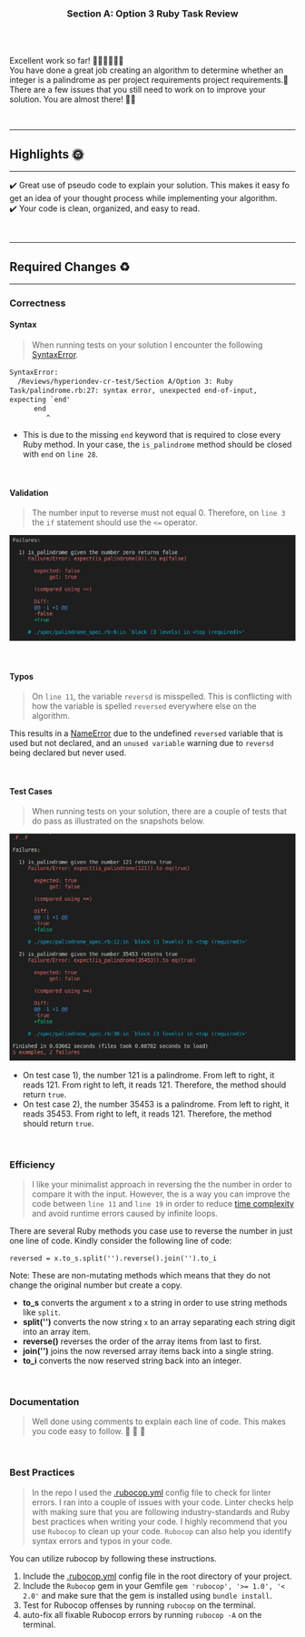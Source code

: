<div align="center">
  <h3><b>Section A: Option 3 Ruby Task Review</b></h3>
</div>

<br>
<br>

Excellent work so far! 👏🏾👏🏾👏🏾  
You have done a great job creating an algorithm to determine whether an integer is a palindrome as per project requirements project requirements.🥳  
There are a few issues that you still need to work on to improve your solution. You are almost there! 💪🏾 

<br>

<hr>

## Highlights 🌞 
<hr>

✔️  Great use of pseudo code to explain your solution. This makes it easy fo get an idea of your thought process while implementing your algorithm.  
✔️  Your code is clean, organized, and easy to read.

<br>

<hr>

## Required Changes ♻️
<hr>

### Correctness

#### Syntax
> When running tests on your solution I encounter the following [SyntaxError](https://en.wikipedia.org/wiki/Syntax_error).

```
SyntaxError:
  /Reviews/hyperiondev-cr-test/Section A/Option 3: Ruby Task/palindrome.rb:27: syntax error, unexpected end-of-input, expecting `end'
      end
         ^
```

- This is due to the missing `end` keyword that is required to close every Ruby method. In your case, the `is_palindrome` method should be closed with `end` on `line 28`.

<br>

#### Validation
> The number input to reverse must not equal 0. Therefore, on `line 3` the `if` statement should use the `<=` operator.

![tests](assets/validate_zero_input.png)

<br>

#### Typos
> On `line 11`, the variable `reversd` is misspelled. This is conflicting with how the variable is spelled `reversed` everywhere else on the algorithm.

This results in a [NameError](https://www.thoughtco.com/nameerror-undefined-local-variable-2907927#:~:text=Why%20You're%20Getting%20This,intended%20to%20enter%20a%20string.) due to the undefined `reversed` variable that is used but not declared, and an `unused variable` warning due to `reversd` being declared but never used.

<br>

#### Test Cases
> When running tests on your solution, there are a couple of tests that do pass as illustrated on the snapshots below.

![tests](assets/test_cases.png)

- On test case 1), the number 121 is a palindrome. From left to right, it reads 121. From right to left, it reads 121. Therefore, the method should return `true`.
- On test case 2), the number 35453 is a palindrome. From left to right, it reads 35453. From right to left, it reads 121. Therefore, the method should return `true`.

<br>

### Efficiency
> I like your minimalist approach in reversing the the number in order to compare it with the input. However, the is a way you can improve the code between `line 11` and `line 19` in order to reduce [time complexity](https://www.mygreatlearning.com/blog/why-is-time-complexity-essential/#:~:text=Time%20complexity%20is%20defined%20as,of%20code%20in%20an%20algorithm.) and avoid runtime errors caused by infinite loops.

There are several Ruby methods you case use to reverse the number in just one line of code. Kindly consider the following line of code:

```
reversed = x.to_s.split('').reverse().join('').to_i
```

Note: These are non-mutating methods which means that they do not change the original number but create a copy.

- **to_s** converts the argument `x` to a string in order to use string methods like `split`.
- **split('')** converts the now string `x` to an array separating each string digit into an array item.
- **reverse()** reverses the order of the array items from last to first.
- **join('')** joins the now reversed array items back into a single string.
- **to_i** converts the now reserved string back into an integer.

<br>

### Documentation

> Well done using comments to explain each line of code. This makes you code easy to follow. 💯 🎊 🥳

<br>

### Best Practices
> In the repo I used the [.rubocop.yml](.rubocop.yml) config file to check for linter errors. I ran into a couple of issues with your code. Linter checks help with making sure that you are following industry-standards and Ruby best practices when writing your code. I highly recommend that you use `Rubocop` to clean up your code. `Rubocop` can also help you identify syntax errors and typos in your code.

You can utilize rubocop by following these instructions.

1. Include the [.rubocop.yml](.rubocop.yml) config file in the root directory of your project.
2. Include the `Rubocop` gem in your Gemfile `gem 'rubocop', '>= 1.0', '< 2.0'` and make sure that the gem is installed using `bundle install`.
3. Test for Rubocop offenses by running `rubocop` on the terminal.
4. auto-fix all fixable Rubocop errors by running `rubocop -A` on the terminal.
